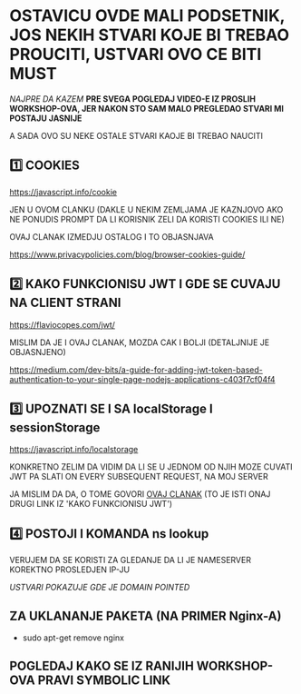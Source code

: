 # OSTAVICU OVDE MALI PODSETNIK, JOS NEKIH STVARI KOJE BI TREBAO PROUCITI, USTVARI OVO CE BITI MUST

*NAJPRE DA KAZEM* **PRE SVEGA POGLEDAJ VIDEO-E IZ PROSLIH WORKSHOP-OVA, JER NAKON STO SAM MALO PREGLEDAO STVARI MI POSTAJU JASNIJE**

A SADA OVO SU NEKE OSTALE STVARI KAOJE BI TREBAO NAUCITI

## :one: COOKIES

<https://javascript.info/cookie>

JEN U OVOM CLANKU (DAKLE U NEKIM ZEMLJAMA JE KAZNJOVO AKO NE PONUDIS PROMPT DA LI KORISNIK ZELI DA KORISTI COOKIES ILI NE)

OVAJ CLANAK IZMEDJU OSTALOG I TO OBJASNJAVA

<https://www.privacypolicies.com/blog/browser-cookies-guide/>

## :two: KAKO FUNKCIONISU JWT I GDE SE CUVAJU NA CLIENT STRANI

<https://flaviocopes.com/jwt/>

MISLIM DA JE I OVAJ CLANAK, MOZDA CAK I BOLJI (DETALJNIJE JE OBJASNJENO)

<https://medium.com/dev-bits/a-guide-for-adding-jwt-token-based-authentication-to-your-single-page-nodejs-applications-c403f7cf04f4>

## :three: UPOZNATI SE I SA localStorage I sessionStorage

<https://javascript.info/localstorage>

KONKRETNO ZELIM DA VIDIM DA LI SE U JEDNOM OD NJIH MOZE CUVATI JWT PA SLATI ON EVERY SUBSEQUENT REQUEST, NA MOJ SERVER

JA MISLIM DA DA, O TOME GOVORI [OVAJ CLANAK](https://medium.com/dev-bits/a-guide-for-adding-jwt-token-based-authentication-to-your-single-page-nodejs-applications-c403f7cf04f4) (TO JE ISTI ONAJ DRUGI LINK IZ 'KAKO FUNKCIONISU JWT')

## :four: POSTOJI I KOMANDA **ns lookup**

VERUJEM DA SE KORISTI ZA GLEDANJE DA LI JE NAMESERVER KOREKTNO PROSLEDJEN IP-JU

*USTVARI POKAZUJE GDE JE DOMAIN POINTED*

## ZA UKLANANJE PAKETA (NA PRIMER Nginx-A)

- sudo apt-get remove nginx

## POGLEDAJ KAKO SE IZ RANIJIH WORKSHOP-OVA PRAVI SYMBOLIC LINK 